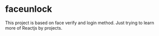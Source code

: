 # faceunlock
This project is based on face verify and login method. Just trying to learn more of Reactjs by projects.
